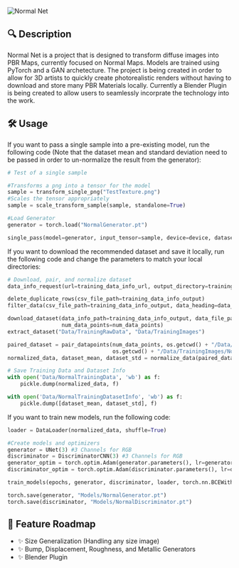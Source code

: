 ![Normal Net](https://github.com/user-attachments/assets/efb3e304-b31d-490f-ba48-5b630bb820dd)

## 🔍 Description
Normal Net is a project that is designed to transform diffuse images into PBR Maps, currently focused on Normal Maps. Models are trained using PyTorch and a GAN archetecture. The project is being created in order to allow for 3D artists to quickly create photorealistic renders without having to download and store many PBR Materials locally. Currently a Blender Plugin is being created to allow users to seamlessly incorprate the technology into the work.

## 🛠️ Usage

If you want to pass a single sample into a pre-existing model, run the following code (Note that the dataset mean and standard deviation need to be passed in order to un-normalize the result from the generator):
```py
# Test of a single sample

#Transforms a png into a tensor for the model
sample = transform_single_png("TestTexture.png")
#Scales the tensor appropriately 
sample = scale_transform_sample(sample, standalone=True)

#Load Generator
generator = torch.load("NormalGenerator.pt")

single_pass(model=generator, input_tensor=sample, device=device, dataset_mean=dataset_mean, dataset_std=dataset_std, display_plot=True)
```

If you want to download the recommended dataset and save it locally, run the following code and change the parameters to match your local directories:

```py
# Download, pair, and normalize dataset
data_info_request(url=training_data_info_url, output_directory=training_data_info_output)

delete_duplicate_rows(csv_file_path=training_data_info_output)
filter_data(csv_file_path=training_data_info_output, data_heading=data_heading, data_filter=data_filter)

download_dataset(data_info_path=training_data_info_output, data_file_path=training_data_path, data_filter=data_filter,
                 num_data_points=num_data_points)
extract_dataset("Data/TrainingRawData", "Data/TrainingImages")

paired_dataset = pair_datapoints(num_data_points, os.getcwd() + "/Data/TrainingImages/Color",
                                 os.getcwd() + "/Data/TrainingImages/NormalDX", "Color_", "NormalDX_")
normalized_data, dataset_mean, dataset_std = normalize_data(paired_dataset)

# Save Training Data and Dataset Info
with open('Data/NormalTrainingData', 'wb') as f:
    pickle.dump(normalized_data, f)

with open('Data/NormalTrainingDatasetInfo', 'wb') as f:
    pickle.dump([dataset_mean, dataset_std], f)
```

If you want to train new models, run the following code:

```py
loader = DataLoader(normalized_data, shuffle=True)

#Create models and optimizers
generator = UNet(3) #3 Channels for RGB
discriminator = DiscriminatorCNN(3) #3 Channels for RGB
generator_optim = torch.optim.Adam(generator.parameters(), lr=generator_lr, betas=(beta1, beta2))
discriminator_optim = torch.optim.Adam(discriminator.parameters(), lr=discriminator_lr, betas=(beta1, beta2))

train_models(epochs, generator, discriminator, loader, torch.nn.BCEWithLogitsLoss(), generator_optim, discriminator_optim, device, secondary_gen_loss= torch.nn.MSELoss(), secondary_loss_weight=0.3, log_interval=1)

torch.save(generator, "Models/NormalGenerator.pt")
torch.save(discriminator, "Models/NormalDiscriminator.pt")
```

## 🚧 Feature Roadmap

- ✨ Size Generalization (Handling any size image)
- ✨ Bump, Displacement, Roughness, and Metallic Generators
- ✨ Blender Plugin
